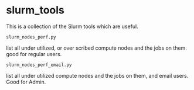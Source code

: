 # slurm_tools

This is a collection of the Slurm tools which are useful.

```
slurm_nodes_perf.py 
```
list all under utilized, or over scribed compute nodes and the jobs on them. good for regular users.

```
slurm_nodes_perf_email.py
```
list all under utilized compute nodes and the jobs on them, and email users. Good for Admin.
